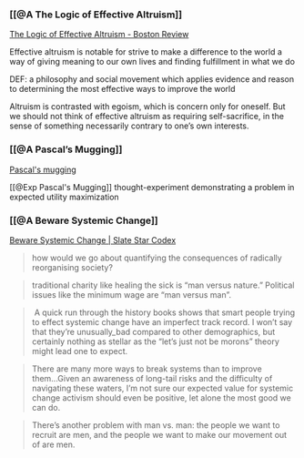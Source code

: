 ### [[@A The Logic of Effective Altruism]]
[The Logic of Effective Altruism - Boston Review](https://bostonreview.net/forum/peter-singer-logic-effective-altruism/)

Effective altruism is notable for 
	strive to make a difference to the world
	a way of giving meaning to our own lives and finding fulfillment in what we do

DEF: a philosophy and social movement which applies evidence and reason to determining the most effective ways to improve the world

Altruism is contrasted with egoism, which is concern only for oneself. But we should not think of effective altruism as requiring self-sacrifice, in the sense of something necessarily contrary to one’s own interests.

### [[@A Pascal’s Mugging]]

[Pascal's mugging](x-devonthink-item://2C86AA37-C158-4E1A-848D-63B02636F034)

 [[@Exp Pascal's Mugging]] thought-experiment demonstrating a problem in expected utility maximization

### [[@A Beware Systemic Change]]
[Beware Systemic Change | Slate Star Codex](https://web.archive.org/web/20200424075657/https://slatestarcodex.com/2015/09/22/beware-systemic-change/)

> how would we go about quantifying the consequences of radically reorganising society?

>traditional charity like healing the sick is “man versus nature.” Political issues like the minimum wage are “man versus man”.

> A quick run through the history books shows that smart people trying to effect systemic change have an imperfect track record. I won’t say that they’re unusually_bad compared to other demographics, but certainly nothing as stellar as the “let’s just not be morons” theory might lead one to expect.

>There are many more ways to break systems than to improve them...Given an awareness of long-tail risks and the difficulty of navigating these waters, I’m not sure our expected value for systemic change activism should even be positive, let alone the most good we can do.

>There’s another problem with man vs. man: the people we want to recruit are men, and the people we want to make our movement out of are men.
